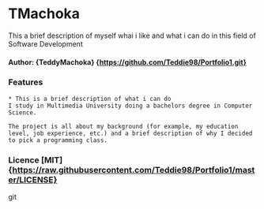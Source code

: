 # TMachoka
This a brief description of myself whai i like and what i can do in this field of Software Development

#### Author: {TeddyMachoka} {https://github.com/Teddie98/Portfolio1.git}

### Features
    * This is a brief description of what i can do 
    I study in Multimedia University doing a bachelors degree in Computer Science.
    
    The project is all about my background (for example, my education level, job experience, etc.) and a brief description of why I decided to pick a programming class.

### Licence [MIT] {https://raw.githubusercontent.com/Teddie98/Portfolio1/master/LICENSE}
git 